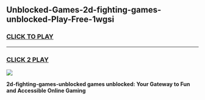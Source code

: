 
## Unblocked-Games-2d-fighting-games-unblocked-Play-Free-1wgsi
<h3>
<a href="https://premium76.site?title=2d-fighting-games-unblocked&ref=23A">CLICK TO PLAY</a></h3>
<hr>

<h3>
<a href="https://premium76.site?title=2d-fighting-games-unblocked&ref=23A">CLICK 2 PLAY</a>
  
</h3>

<a href="https://premium76.site?title=2d-fighting-games-unblocked&ref=23A"><img src="https://clearcache.store/games.png"></a>


**2d-fighting-games-unblocked games unblocked: Your Gateway to Fun and Accessible Online Gaming**
